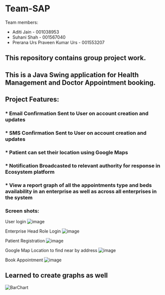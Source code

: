 # Team-SAP
Team members:
* Aditi Jain - 001038953
* Suhani Shah - 001567040
* Prerana Urs Praveen Kumar Urs - 001553207

## This repository contains group project work.
## This is a Java Swing application for Health Management and Doctor Appointment booking.

## Project Features:
### * Email Confirmation Sent to User on account creation and updates
### * SMS Confirmation Sent to User on account creation and updates
### * Patient can set their location using Google Maps
### * Notification Broadcasted to relevant authority for response in Ecosystem platform
### * View a report graph of all the appointments type and beds availability in an enterprise as well as across all enterprises in the system

### Screen shots:

User login
![image](https://user-images.githubusercontent.com/71220629/133338893-9f44f0df-0179-49f4-9168-aa48d9476817.png)

Enterprise Head Role Login
![image](https://user-images.githubusercontent.com/71220629/133339047-1158fcc1-7204-4549-af81-bc0adbf73862.png)

Patient Registration
![image](https://user-images.githubusercontent.com/71220629/133339147-5f37865f-f4c7-4e1a-bba1-bc94b5352c66.png)

Google Map Location to find near by address
![image](https://user-images.githubusercontent.com/71220629/133339326-9d4fc8bf-3c02-4cfe-9d5b-3528d4b78139.png)

Book Appointment
![image](https://user-images.githubusercontent.com/71220629/133348601-76d973a4-d4d7-41b2-962f-e814c50aa224.png)

## Learned to create graphs as well 
![BarChart](https://user-images.githubusercontent.com/71220629/133337536-9ea9b7dc-6c1e-4796-8352-75bccca4d0ff.jpeg)

